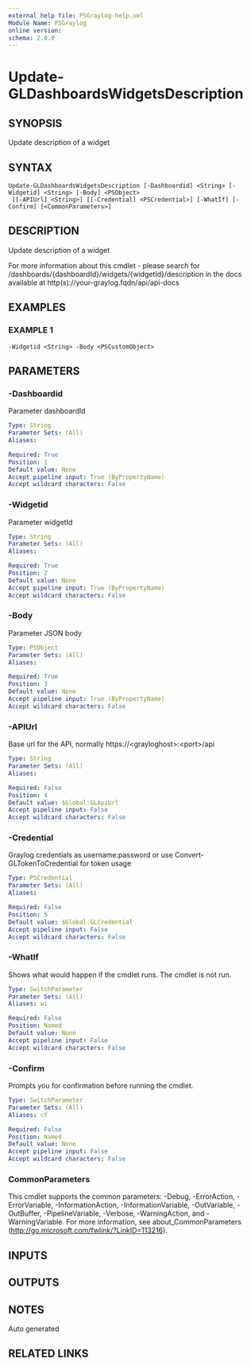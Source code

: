 ```yaml
---
external help file: PSGraylog-help.xml
Module Name: PSGraylog
online version:
schema: 2.0.0
---
```


# Update-GLDashboardsWidgetsDescription

## SYNOPSIS
Update description of a widget

## SYNTAX

```
Update-GLDashboardsWidgetsDescription [-Dashboardid] <String> [-Widgetid] <String> [-Body] <PSObject>
 [[-APIUrl] <String>] [[-Credential] <PSCredential>] [-WhatIf] [-Confirm] [<CommonParameters>]
```

## DESCRIPTION
Update description of a widget


For more information about this cmdlet - please search for /dashboards/{dashboardId}/widgets/{widgetId}/description in the docs available at http(s)://your-graylog.fqdn/api/api-docs

## EXAMPLES

### EXAMPLE 1
```
-Widgetid <String> -Body <PSCustomObject>
```

## PARAMETERS

### -Dashboardid
Parameter dashboardId

```yaml
Type: String
Parameter Sets: (All)
Aliases:

Required: True
Position: 1
Default value: None
Accept pipeline input: True (ByPropertyName)
Accept wildcard characters: False
```

### -Widgetid
Parameter widgetId

```yaml
Type: String
Parameter Sets: (All)
Aliases:

Required: True
Position: 2
Default value: None
Accept pipeline input: True (ByPropertyName)
Accept wildcard characters: False
```

### -Body
Parameter JSON body

```yaml
Type: PSObject
Parameter Sets: (All)
Aliases:

Required: True
Position: 3
Default value: None
Accept pipeline input: True (ByPropertyName)
Accept wildcard characters: False
```

### -APIUrl
Base url for the API, normally https://\<grayloghost\>:\<port\>/api

```yaml
Type: String
Parameter Sets: (All)
Aliases:

Required: False
Position: 4
Default value: $Global:GLApiUrl
Accept pipeline input: False
Accept wildcard characters: False
```

### -Credential
Graylog credentials as username:password or use Convert-GLTokenToCredential for token usage

```yaml
Type: PSCredential
Parameter Sets: (All)
Aliases:

Required: False
Position: 5
Default value: $Global:GLCredential
Accept pipeline input: False
Accept wildcard characters: False
```

### -WhatIf
Shows what would happen if the cmdlet runs.
The cmdlet is not run.

```yaml
Type: SwitchParameter
Parameter Sets: (All)
Aliases: wi

Required: False
Position: Named
Default value: None
Accept pipeline input: False
Accept wildcard characters: False
```

### -Confirm
Prompts you for confirmation before running the cmdlet.

```yaml
Type: SwitchParameter
Parameter Sets: (All)
Aliases: cf

Required: False
Position: Named
Default value: None
Accept pipeline input: False
Accept wildcard characters: False
```

### CommonParameters
This cmdlet supports the common parameters: -Debug, -ErrorAction, -ErrorVariable, -InformationAction, -InformationVariable, -OutVariable, -OutBuffer, -PipelineVariable, -Verbose, -WarningAction, and -WarningVariable. For more information, see about_CommonParameters (http://go.microsoft.com/fwlink/?LinkID=113216).

## INPUTS

## OUTPUTS

## NOTES
Auto generated

## RELATED LINKS
